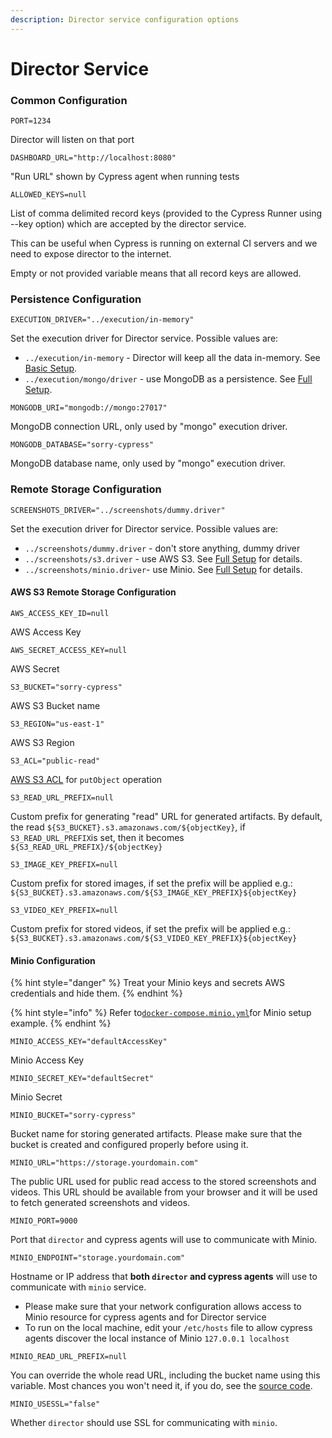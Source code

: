 ```yaml
---
description: Director service configuration options
---
```


# Director Service

### Common Configuration

`PORT=1234`

Director will listen on that port



`DASHBOARD_URL="http://localhost:8080"`

"Run URL" shown by Cypress agent when running tests



`ALLOWED_KEYS=null`

List of comma delimited record keys \(provided to the Cypress Runner using --key option\) which are accepted by the director service.

This can be useful when Cypress is running on external CI servers and we need to expose director to the internet.

Empty or not provided variable means that all record keys are allowed.

### Persistence Configuration

`EXECUTION_DRIVER="../execution/in-memory"`

Set the execution driver for Director service. Possible values are:

* `../execution/in-memory` - Director will keep all the data in-memory. See [Basic Setup](in-memory.md).
* `../execution/mongo/driver` - use MongoDB as a persistence. See [Full Setup](persistent.md#director-service).



`MONGODB_URI="mongodb://mongo:27017"`

MongoDB connection URL, only used by "mongo" execution driver.



`MONGODB_DATABASE="sorry-cypress"`

MongoDB database name, only used by "mongo" execution driver.

### Remote Storage Configuration

`SCREENSHOTS_DRIVER="../screenshots/dummy.driver"`

Set the execution driver for Director service. Possible values are:

* `../screenshots/dummy.driver` - don't store anything, dummy driver
* `../screenshots/s3.driver` - use AWS S3. See [Full Setup](persistent.md#director-service) for details.
* `../screenshots/minio.driver`- use Minio. See [Full Setup](persistent.md#director-service) for details.

#### AWS S3 Remote Storage Configuration

`AWS_ACCESS_KEY_ID=null`

AWS Access Key



`AWS_SECRET_ACCESS_KEY=null`

AWS Secret  


`S3_BUCKET="sorry-cypress"`

AWS S3 Bucket name



`S3_REGION="us-east-1"`

AWS S3 Region



`S3_ACL="public-read"`

[AWS S3 ACL](https://docs.aws.amazon.com/AmazonS3/latest/API/API_PutObjectAcl.html) for `putObject` operation



`S3_READ_URL_PREFIX=null`

Custom prefix for generating "read" URL for generated artifacts. By default, the read `${S3_BUCKET}.s3.amazonaws.com/${objectKey}`, if `S3_READ_URL_PREFIX`is set, then it becomes `${S3_READ_URL_PREFIX}/${objectKey}`



`S3_IMAGE_KEY_PREFIX=null`

Custom prefix for stored images, if set the prefix will be applied e.g.: `${S3_BUCKET}.s3.amazonaws.com/${S3_IMAGE_KEY_PREFIX}${objectKey}`



`S3_VIDEO_KEY_PREFIX=null`

Custom prefix for stored videos, if set the prefix will be applied e.g.: `${S3_BUCKET}.s3.amazonaws.com/${S3_VIDEO_KEY_PREFIX}${objectKey}`



#### Minio Configuration

{% hint style="danger" %}
Treat your Minio keys and secrets AWS credentials and hide them. 
{% endhint %}

{% hint style="info" %}
Refer to[`docker-compose.minio.yml`](https://github.com/sorry-cypress/sorry-cypress/blob/master/docker-compose.minio.yml)for Minio setup example.
{% endhint %}

`MINIO_ACCESS_KEY="defaultAccessKey"`

Minio Access Key



`MINIO_SECRET_KEY="defaultSecret"`

Minio Secret



`MINIO_BUCKET="sorry-cypress"`

Bucket name for storing generated artifacts. Please make sure that the bucket is created and configured properly before using it.



`MINIO_URL="https://storage.yourdomain.com"`

The public URL used for public read access to the stored screenshots and videos. This URL should be available from your browser and it will be used to fetch generated screenshots and videos.



`MINIO_PORT=9000`

Port that `director` and cypress agents will use to communicate with Minio.



`MINIO_ENDPOINT="storage.yourdomain.com"`

Hostname or IP address that **both `director` and cypress agents** will use to communicate with `minio` service.

* Please make sure that your network configuration allows access to Minio resource for cypress agents and for Director service
* To run on the local machine, edit your `/etc/hosts` file to allow cypress agents discover the local instance of Minio `127.0.0.1 localhost`



`MINIO_READ_URL_PREFIX=null`

You can override the whole read URL, including the bucket name using this variable. Most chances you won't need it, if you do, see the [source code](https://github.com/sorry-cypress/sorry-cypress/blob/master/packages/director/src/screenshots/minio/minio.ts#L42).



`MINIO_USESSL="false"`

Whether `director` should use SSL for communicating with `minio`.

